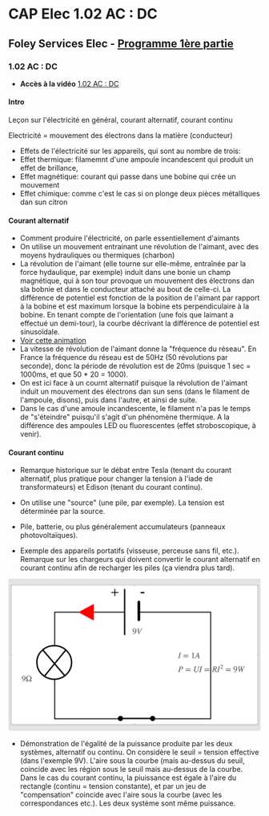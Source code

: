 # CAP Elec 1.02 AC : DC
## Foley Services Elec - [Programme 1ère partie](../1ere_partie/README.md)

### 1.02 AC : DC

- **Accès à la vidéo** [1.02 AC : DC](https://youtu.be/ZubeDL4bBZ0)



#### Intro

Leçon sur l'électricité en général, courant alternatif, courant continu

Electricité = mouvement des électrons dans la matière (conducteur)

- Effets de l'électricité sur les appareils, qui sont au nombre de trois:
 - Effet thermique: filamemnt d'une ampoule incandescent qui produit un effet de brillance,
 - Effet magnétique: courant qui passe dans une bobine qui crée un mouvement
 - Effet chimique: comme c'est le cas si on plonge deux pièces métalliques dan sun citron

#### Courant alternatif

- Comment produire l'électricité, on parle essentiellement d'aimants
 - On utilise un mouvement entrainant une révolution de l'aimant, avec des moyens hydrauliques ou thermiques (charbon)
 - La révolution de l'aimant (elle tourne sur elle-même, entraînée par la force hydaulique, par exemple) induit dans une bonie un champ magnétique, qui à son tour provoque un mouvement des électrons dan sla bobnie et dans le conducteur attaché au bout de celle-ci. La différence de potentiel est fonction de la position de l'aimant par rapport à la bobine et est maximum lorsque la bobine ets perpendiculaire à la bobine. En tenant compte de l'orientation (une fois que laimant a effectué un demi-tour), la courbe décrivant la différence de potentiel est sinusoïdale.
 - [Voir cette animation](https://www.youtube.com/watch?v=OcxibZt9wu8&ab_channel=Hachette%C3%89ducation)
 - La vitesse de révolution de l'aimant donne la "fréquence du réseau". En France la fréquence du réseau est de 50Hz (50 révolutions par seconde), donc la période de révolution est de 20ms (puisque 1 sec = 1000ms, et que 50 * 20 = 1000).
 - On est ici face à un cournt alternatif puisque la révolution de l'aimant induit un mouvement des électrons dan sun sens (dans le filament de l'ampoule, disons), puis dans l'autre, et ainsi de suite.
 - Dans le cas d'une amoule incandescente, le filament n'a pas le temps de "s'éteindre" puisqu'il s'agit d'un phénomène thermique. A la différence des ampoules LED ou fluorescentes (effet stroboscopique, à venir).

#### Courant continu

- Remarque historique sur le débat entre Tesla (tenant du courant alternatif, plus pratique pour changer la tension à l'iade de transformateurs) et Edison (tenant du courant continu).

- On utilise une "source" (une pile, par exemple). La tension est déterminée par la source.
- Pile, batterie, ou plus généralement accumulateurs (panneaux photovoltaïques).
 - Exemple des appareils portatifs (visseuse, perceuse sans fil, etc.). Remarque sur les chargeurs qui doivent convertir le courant alternatif en courant continu afin de recharger les piles (ça viendra plus tard).

![Courant continu](./images/Courant_continu.png)

- Démonstration de l'égalité de la puissance produite par les deux systèmes, alternatif ou continu. On considère le seuil = tension effective (dans l'exemple 9V). L'aire sous la courbe (mais au-dessus du seuil, coincide avec les région sous le seuil mais au-dessus de la courbe. Dans le cas du courant continu, la piuissance est égale à l'aire du rectangle (continu = tension constante), et par un jeu de "compensation" coincide avec  l'aire sous la courbe (avec les correspondances etc.). Les deux système sont même puissance.

